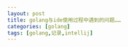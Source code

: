 ```yaml
---
layout: post
title: golang与ide使用过程中遇到的问题……
categories: [golang]
tags: [golang,记录,intellij]
---
```


